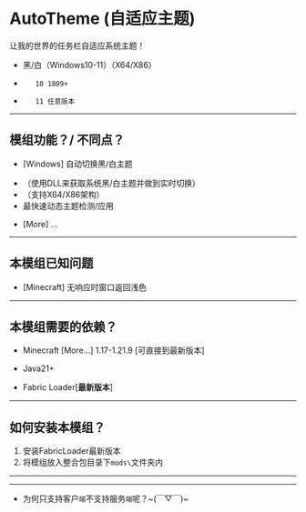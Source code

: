 # AutoTheme (自适应主题)

让我的世界的任务栏自适应系统主题！
- 黑/白（Windows10-11）（X64/X86）
+        10 1809+
-        11 任意版本

---

## 模组功能？/ 不同点？

- [Windows] 自动切换黑/白主题
+ （使用DLL来获取系统黑/白主题并做到实时切换）
+ （支持X64/X86架构）
+ 最快速动态主题检测/应用
- [More] ...

---

## 本模组已知问题

- [Minecraft] 无响应时窗口返回浅色

---

## 本模组需要的依赖？

- Minecraft [More...] 1.17-1.21.9 [可直接到最新版本]
+ Java21+
- Fabric Loader[**最新版本**]

---

## 如何安装本模组？

1. 安装FabricLoader最新版本
2. 将模组放入整合包目录下`mods\`文件夹内

---

---
- 为何只支持客户`端`不支持服务`端`呢？~(￣▽￣)~
